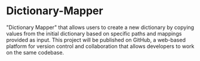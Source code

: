 # Dictionary-Mapper
"Dictionary Mapper" that allows users to create a new dictionary by copying values from the initial dictionary based on specific paths and mappings provided as input. This project will be published on GitHub, a web-based platform for version control and collaboration that allows developers to work on the same codebase.
